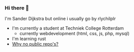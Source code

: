 ### Hi there 👋
I'm Sander Dijkstra but online i usually go by rlychilplr


 - I'm currently a student at Techniek College Rotterdam
   - currently webdevelopment (html, css, js, php, mysql)
 - I'm learning rust
 - [Why no public repo's?](https://github.com/rlychilplr/rlychilplr/blob/main/TODO.md)
<!--
**rlychilplr/rlychilplr** is a ✨ _special_ ✨ repository because its `README.md` (this file) appears on your GitHub profile.

Here are some ideas to get you started:

- 🔭 I’m currently working on ...
- 🌱 I’m currently learning ...
- 👯 I’m looking to collaborate on ...
- 🤔 I’m looking for help with ...
- 💬 Ask me about ...
- 📫 How to reach me: ...
- 😄 Pronouns: ...
- ⚡ Fun fact: ...
-->

